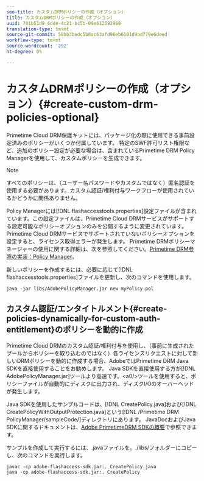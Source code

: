 ```yaml
---
seo-title: カスタムDRMポリシーの作成（オプション）
title: カスタムDRMポリシーの作成（オプション）
uuid: 701b51d9-6dde-4c21-bc5b-09e612582968
translation-type: tm+mt
source-git-commit: 58bb3bedc5b0ac63afd96eb6101d9ad779e6deed
workflow-type: tm+mt
source-wordcount: '292'
ht-degree: 0%

---
```



# カスタムDRMポリシーの作成（オプション）{#create-custom-drm-policies-optional}

Primetime Cloud DRM保護キットには、パッケージ化の際に使用できる事前設定済みのポリシーがいくつか付属しています。 特定のSWF許可リスト権限など、追加のポリシー設定が必要な場合は、含まれているPrimetime DRM Policy Managerを使用して、カスタムポリシーを生成できます。

>[!NOTE]
>
>すべてのポリシーは、（ユーザー名パスワードやカスタムではなく）匿名認証を使用する必要があります。カスタム認証/権利付与ワークフローが使用されているかどうかに関係ありません。

Policy Managerには[!DNL flashaccesstools.properties]設定ファイルが含まれています。この設定ファイルは、Primetime Cloud DRMサービスがサポートする設定可能なポリシーオプションのみを公開するように変更されています。 Primetime Cloud DRMサービスでサポートされていないポリシーオプションを設定すると、ライセンス取得エラーが発生します。 Primetime DRMポリシーマネージャーの使用に関する詳細は、次を参照してください。[Primetime DRM参照の実装：Policy Manager](https://help.adobe.com/en_US/primetime/drm/5.3/reference_implementations/index.html#concept-DRM_Policy_Manager)。

新しいポリシーを作成するには、必要に応じて[!DNL flashaccesstools.properties]ファイルを更新し、次のコマンドを使用します。

```
java -jar libs/AdobePolicyManager.jar new myPolicy.pol
```

## カスタム認証/エンタイトルメント{#create-policies-dynamically-for-custom-auth-entitlement}のポリシーを動的に作成

Primetime Cloud DRMのカスタム認証/権利付与を使用し、（事前に生成されたプールからポリシーを取り込むのではなく）各ライセンスリクエストに対して新しいDRMポリシーを動的に作成する場合、AdobeではPrimetime DRM Java SDKを直接使用することをお勧めします。 Java SDKを直接使用する方が[!DNL AdobePolicyManager.jar]ツールより高速です。&lt;a0/>ツールを使用すると、ポリシーファイルが自動的にディスクに出力され、ディスクI/Oのオーバーヘッドが発生します。

Java SDKを使用したサンプルコードは、[!DNL CreatePolicy.java]および[!DNL CreatePolicyWithOutputProtection.java]という[!DNL /Primetime DRM PolicyManager/sampleCode/]ディレクトリにあります。 JavaDocおよびJava SDKに関するドキュメントは、[Adobe PrimetimeDRM SDKの概要](../../../digital-rights-management/drm-sdk-overview/overview.md)で参照できます。

サンプルを作成して実行するには、.javaファイルを。./libs/フォルダーにコピーし、次のコマンドを実行します。

```
javac -cp adobe-flashaccess-sdk.jar:. CreatePolicy.java
java -cp adobe-flashaccess-sdk.jar:. CreatePolicy
```
